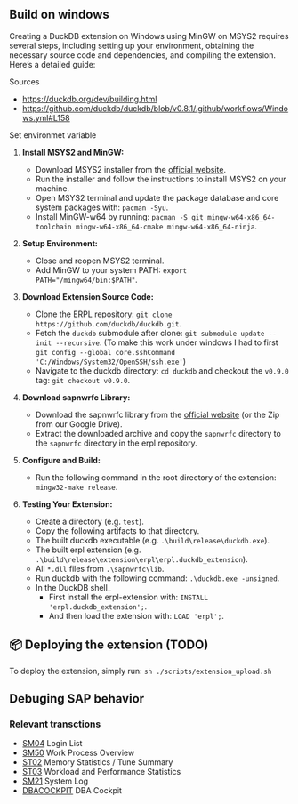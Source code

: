 ## Build on windows

Creating a DuckDB extension on Windows using MinGW on MSYS2 requires several steps, including setting up your environment, obtaining the necessary source code and dependencies, and compiling the extension. Here’s a detailed guide:

Sources

- https://duckdb.org/dev/building.html
- https://github.com/duckdb/duckdb/blob/v0.8.1/.github/workflows/Windows.yml#L158


Set environmet variable

1. **Install MSYS2 and MinGW:**

   - Download MSYS2 installer from the [official website](https://www.msys2.org/).
   - Run the installer and follow the instructions to install MSYS2 on your machine.
   - Open MSYS2 terminal and update the package database and core system packages with: `pacman -Syu`.
   - Install MinGW-w64 by running: `pacman -S git mingw-w64-x86_64-toolchain mingw-w64-x86_64-cmake mingw-w64-x86_64-ninja`.

2. **Setup Environment:**

   - Close and reopen MSYS2 terminal.
   - Add MinGW to your system PATH: `export PATH="/mingw64/bin:$PATH"`.

3. **Download Extension Source Code:**

   - Clone the ERPL repository: `git clone https://github.com/duckdb/duckdb.git`.
   - Fetch the `duckdb` submodule after clone:  `git submodule update --init --recursive`.
     (To make this work under windows I had to first `git config --global core.sshCommand 'C:/Windows/System32/OpenSSH/ssh.exe'`)
   - Navigate to the duckdb directory: `cd duckdb` and checkout the `v0.9.0` tag: `git checkout v0.9.0`.

4. **Download sapnwrfc Library:**

   - Download the sapnwrfc library from the [official website](https://support.sap.com/en/product/connectors/nwrfcsdk.html) (or the Zip from our Google Drive).
   - Extract the downloaded archive and copy the `sapnwrfc` directory to the `sapnwrfc` directory in the erpl repository.

5. **Configure and Build:**

   - Run the following command in the root directory of the extension: `mingw32-make release`.

6. **Testing Your Extension:**

   - Create a directory (e.g. `test`).
   - Copy the following artifacts to that directory.
    - The built duckdb executable (e.g. `.\build\release\duckdb.exe`).
    - The built erpl extension (e.g. `.\build\release\extension\erpl\erpl.duckdb_extension`).
    - All `*.dll` files from `.\sapnwrfc\lib`.
   - Run duckdb with the following command: `.\duckdb.exe -unsigned`.
   - In the DuckDB shell_
        - First install the erpl-extension with: `INSTALL 'erpl.duckdb_extension';`.
        - And then load the extension with: `LOAD 'erpl';`.


## 📦 Deploying the extension (TODO)
To deploy the extension, simply run:
```sh ./scripts/extension_upload.sh```


## Debuging SAP behavior

### Relevant transctions

- [SM04](https://help.sap.com/doc/saphelp_nw74/7.4.16/en-us/02/3b3ad97b0b4526839377f4c2112f33/content.htm?no_cache=true) Login List
- [SM50](https://help.sap.com/doc/saphelp_nw74/7.4.16/en-us/19/28d51a81c748b399947f3e354d2ffb/content.htm?no_cache=true) Work Process Overview
- [ST02](https://help.sap.com/docs/ABAP_PLATFORM_BW4HANA/f146e75588924fa4987b6c8f1a7a8c7e/ce7a5224577d4713b1d695bdf9baf656.html) Memory Statistics / Tune Summary
- [ST03](https://help.sap.com/saphelp_gbt10/helpdata/EN/2d/b8be3befaefc75e10000000a114084/frameset.htm) Workload and Performance Statistics
- [SM21](https://help.sap.com/doc/saphelp_nw75/7.5.5/de-DE/b1/f4652c0f4d4e8fa04e165d161e386f/content.htm?no_cache=true) System Log
- [DBACOCKPIT]() DBA Cockpit